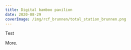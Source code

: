 ```yaml
---
title: Digital bamboo pavilion
date: 2020-08-29
coverImage: /img/rcf_brunnen/total_station_brunnen.png
---
```


Test
<!-- excerptEnd -->
More.
